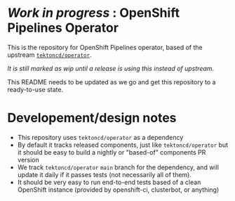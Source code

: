 # _Work in progress_ : OpenShift Pipelines Operator

This is the repository for OpenShift Pipelines operator, based of the
upstream [`tektoncd/operator`](https://github.com/tektoncd/operator).

*It is still marked as wip until a release is using this instead of upstream*.

This README needs to be updated as we go and get this repository to a ready-to-use state.

# Developement/design notes

- This repository uses `tektoncd/operator` as a dependency
- By default it tracks released components, just like `tektoncd/operator` but it should be easy to build a nightly or "based-of" components PR version
- We track `tektoncd/operator` `main` branch for the dependency, and will update it daily if it passes tests (not necessarily all of them).
- It should be very easy to run end-to-end tests based of a clean OpenShift instance (provided by openshift-ci, clusterbot, or anything)
